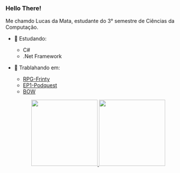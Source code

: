 ### Hello There!
Me chamdo Lucas da Mata, estudante do 3° semestre de Ciências da Computação.

- 📖 Estudando:
  - C#
  - .Net Framework

- 📂 Trablahando em:
  - <a href="https://github.com/LucasMGuima/RPG-Frinty" target="_blank">RPG-Frinty<a/>
  - <a href="https://github.com/LucasMGuima/EP1-Podquest" target="_blank">EP1-Podquest<a/>
  - <a href="https://github.com/Pedro-bf/BOW" target="_blank">BOW<a/>
  
<div align="center">
  <a href="https://github.com/LucasMGuima">
  <img height="180em" src="https://github-readme-stats.vercel.app/api?username=LucasMGuima&show_icons=true&theme=tokyonight&include_all_commits=true&count_private=true&hide_border=true"/>
  <img height="180em" src="https://github-readme-stats.vercel.app/api/top-langs/?username=LucasMGuima&layout=compact&langs_count=7&theme=tokyonight&hide_border=true"/>
</div>
